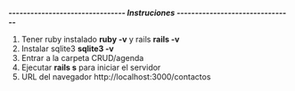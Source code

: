 ***-------------------------------- Instruciones --------------------------------***
1. Tener ruby instalado  **ruby -v** y rails **rails -v**
2. Instalar sqlite3  **sqlite3 -v**
3. Entrar a la carpeta CRUD/agenda
4. Ejecutar **rails s** para iniciar el servidor
5. URL del navegador http://localhost:3000/contactos
